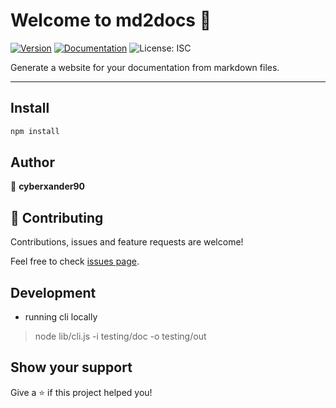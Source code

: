 # Welcome to md2docs 👋

[![Version](https://img.shields.io/npm/v/md2docs.svg)](https://www.npmjs.com/package/md2docs)
[![Documentation](https://img.shields.io/badge/documentation-yes-brightgreen.svg)](github.com/cyberxander90/md2docs)
![License: ISC](https://img.shields.io/badge/License-ISC-yellow.svg)

Generate a website for your documentation from markdown files.

---

## Install

```sh
npm install
```

## Author

👤 **cyberxander90**

## 🤝 Contributing

Contributions, issues and feature requests are welcome!

Feel free to check [issues page](https://github.com/cyberxander90/md2docs/issues).

## Development

- running cli locally

> node lib/cli.js -i testing/doc -o testing/out

## Show your support

Give a ⭐️ if this project helped you!
